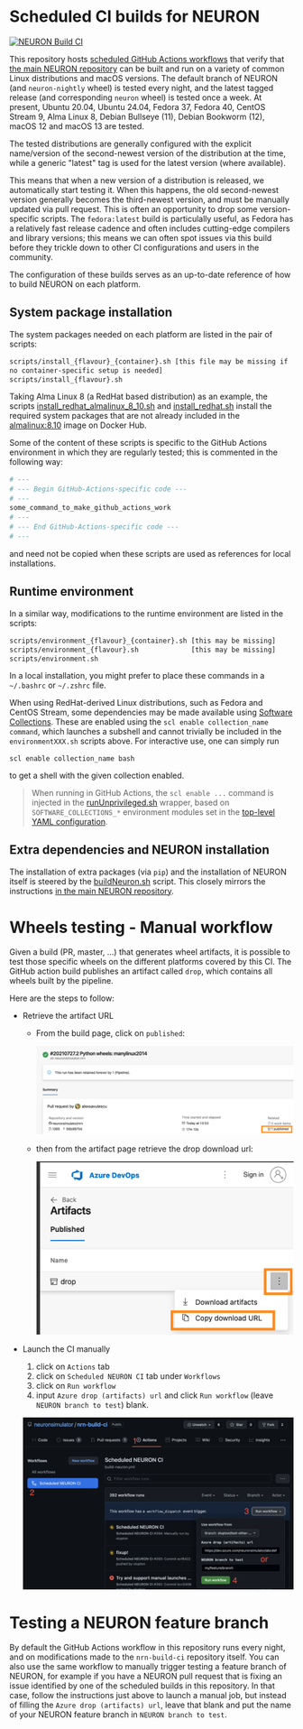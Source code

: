 # Scheduled CI builds for NEURON
[![NEURON Build CI](https://github.com/neuronsimulator/nrn-build-ci/actions/workflows/build-neuron.yml/badge.svg)](https://github.com/neuronsimulator/nrn-build-ci/actions/workflows/build-neuron.yml)

This repository hosts [scheduled GitHub Actions workflows](.github/workflows/neuron-ci.yaml) that verify that [the main NEURON repository](https://github.com/neuronsimulator/nrn) can be built and run on a variety of common Linux distributions and macOS versions.
The default branch of NEURON (and `neuron-nightly` wheel) is tested every night,
and the latest tagged release (and corresponding `neuron` wheel) is tested once
a week.
At present, Ubuntu 20.04, Ubuntu 24.04, Fedora 37, Fedora 40, CentOS Stream
9, Alma Linux 8, Debian Bullseye (11), Debian Bookworm (12), macOS 12 and
macOS 13 are tested.

The tested distributions are generally configured with the explicit
name/version of the second-newest version of the distribution at the time,
while a generic "latest" tag is used for the latest version (where available).

This means that when a new version of a distribution is released, we
automatically start testing it.
When this happens, the old second-newest version generally becomes the
third-newest version, and must be manually updated via pull request.
This is often an opportunity to drop some version-specific scripts.
The `fedora:latest` build is particulally useful, as Fedora has a relatively
fast release cadence and often includes cutting-edge compilers and library
versions; this means we can often spot issues via this build before they
trickle down to other CI configurations and users in the community.

The configuration of these builds serves as an up-to-date reference of how to build NEURON on each platform.

## System package installation
The system packages needed on each platform are listed in the pair of scripts:
```
scripts/install_{flavour}_{container}.sh [this file may be missing if no container-specific setup is needed]
scripts/install_{flavour}.sh
```
Taking Alma Linux 8 (a RedHat based distribution) as an example, the scripts [install_redhat_almalinux_8_10.sh](scripts/install_redhat_almalinux_8_10.sh) and [install_redhat.sh](scripts/install_redhat.sh) install the required system packages that are not already included in the [almalinux:8.10](https://hub.docker.com/_/almalinux) image on Docker Hub.

Some of the content of these scripts is specific to the GitHub Actions environment in which they are regularly tested; this is commented in the following way:
```sh
# ---
# --- Begin GitHub-Actions-specific code ---
# ---
some_command_to_make_github_actions_work
# ---
# --- End GitHub-Actions-specific code ---
# ---
```
and need not be copied when these scripts are used as references for local installations.

## Runtime environment
In a similar way, modifications to the runtime environment are listed in the scripts:
```
scripts/environment_{flavour}_{container}.sh [this may be missing]
scripts/environment_{flavour}.sh             [this may be missing]
scripts/environment.sh
```
In a local installation, you might prefer to place these commands in a `~/.bashrc` or `~/.zshrc` file.

When using RedHat-derived Linux distributions, such as Fedora and CentOS Stream, some dependencies may be made available using [Software Collections](https://www.softwarecollections.org/en/).
These are enabled using the `scl enable collection_name command`, which launches a subshell and cannot trivially be included in the `environmentXXX.sh` scripts above.
For interactive use, one can simply run
```
scl enable collection_name bash
```
to get a shell with the given collection enabled.
> When running in GitHub Actions, the `scl enable ...` command is injected in the [runUnprivileged.sh](wrappers/runUnprivileged.sh) wrapper, based on `SOFTWARE_COLLECTIONS_*` environment modules set in the [top-level YAML configuration](.github/workflows/neuron-ci.yaml).

## Extra dependencies and NEURON installation
The installation of extra packages (via `pip`) and the installation of NEURON itself is steered by the [buildNeuron.sh](scripts/buildNeuron.sh) script.
This closely mirrors the instructions [in the main NEURON repository](https://github.com/neuronsimulator/nrn/#build-cmake).

# Wheels testing - Manual workflow

Given a build (PR, master, ...) that generates wheel artifacts, it is possible to test those specific wheels on the different platforms covered by this CI.
The GitHub action build publishes an artifact called `drop`, which contains all wheels built by the pipeline.

Here are the steps to follow: 

* Retrieve the artifact URL

  * From the build page, click on `published`:
    
    ![](images/drop1.png)
  * then from the artifact page retrieve the drop download url:
    
    ![](images/drop2.png)

* Launch the CI manually
  1) click on `Actions` tab
  2) click on `Scheduled NEURON CI` tab under `Workflows`
  3) click on `Run workflow`
  4) input `Azure drop (artifacts) url` and click `Run workflow` (leave `NEURON branch to test`) blank.
     
  ![](images/manual-dispatch.png)

# Testing a NEURON feature branch
By default the GitHub Actions workflow in this repository runs every night, and on modifications made to the `nrn-build-ci` repository itself.
You can also use the same workflow to manually trigger testing a feature branch of NEURON, for example if you have a NEURON pull request that is fixing an issue identified by one of the scheduled builds in this repository.
In that case, follow the instructions just above to launch a manual job, but instead of filling the `Azure drop (artifacts) url`, leave that blank and put the name of your NEURON feature branch in `NEURON branch to test`.

